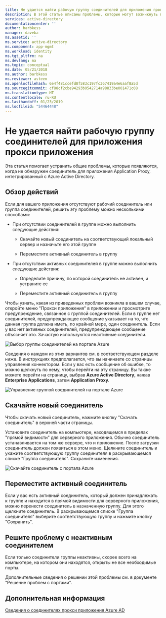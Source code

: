 ```yaml
---
title: Не удается найти рабочую группу соединителей для приложения прокси приложения | Документы Майкрософт
description: В этой статье описаны проблемы, которые могут возникнуть при отсутствии рабочего соединителя или группы соединителей для приложения прокси приложения.
services: active-directory
documentationcenter: ''
author: barbkess
manager: daveba
ms.assetid: ''
ms.service: active-directory
ms.component: app-mgmt
ms.workload: identity
ms.tgt_pltfrm: na
ms.devlang: na
ms.topic: conceptual
ms.date: 05/21/2018
ms.author: barbkess
ms.reviewer: asteen
ms.openlocfilehash: 6e4f481ccefd8f583c197fc367419a4e6aaf8a5d
ms.sourcegitcommit: cf88cf2cbe94293b0542714a98833be001471c08
ms.translationtype: HT
ms.contentlocale: ru-RU
ms.lasthandoff: 01/23/2019
ms.locfileid: "54464448"
---
```

# <a name="no-working-connector-group-found-for-an-application-proxy-application"></a>Не удается найти рабочую группу соединителей для приложения прокси приложения

Эта статья помогает устранить общие проблемы, которые появляются, когда не обнаружен соединитель для приложения Application Proxy, интегрированный с Azure Active Directory.

## <a name="overview-of-steps"></a>Обзор действий
Если для вашего приложения отсутствуют рабочий соединитель или группа соединителей, решить эту проблему можно несколькими способами:

-   При отсутствии соединителей в группе можно выполнить следующие действия:

    -   Скачайте новый соединитель на соответствующий локальный сервер и назначьте его этой группе

    -   Переместите активный соединитель в группу

-   При отсутствии активных соединителей в группе можно выполнить следующие действия:

    -   Определите причину, по которой соединитель не активен, и устраните ее

    -   Переместите активный соединитель в группу

Чтобы узнать, какая из приведенных проблем возникла в вашем случае, откройте меню "Прокси приложения" в приложении и просмотрите предупреждение, связанное с группой соединителей. Если в группе нет соединителей, предупреждающее сообщение указывает на то, что данная группа должна иметь, по крайней мере, один соединитель. Если у вас нет активных соединителей, предупреждающее сообщение объясняет это. Зачастую используются неактивные соединители. 

   ![Выбор группы соединителей на портале Azure](./media/application-proxy-connectivity-no-working-connector/no-active-connector.png)

Сведения о каждом из этих вариантов см. в соответствующем разделе ниже. В инструкциях предполагается, что вы начинаете со страницы управления коннектором. Если у вас есть сообщение об ошибке, то можно щелкнуть по нему, чтобы перейти на эту страницу. Вы также можете перейти на страницу, выбрав **Azure Active Directory**, нажав **Enterprise Applications**, затем **Application Proxy.**

   ![Управление группой соединителей на портале Azure](./media/application-proxy-connectivity-no-working-connector/app-proxy.png)

## <a name="download-a-new-connector"></a>Скачайте новый соединитель

Чтобы скачать новый соединитель, нажмите кнопку "Скачать соединитель" в верхней части страницы.

Установите соединитель на компьютере, находящемся в пределах "прямой видимости" для серверного приложения. Обычно соединитель устанавливается на том же сервере, что и приложение. После загрузки соединитель должен появиться в этом меню. Щелкните соединитель и укажите соответствующую группу соединителя в раскрывающемся списке "Группа соединителя". Сохраните изменения.

   ![Скачайте соединитель с портала Azure](./media/application-proxy-connectivity-no-working-connector/download-connector.png)
   
## <a name="move-an-active-connector"></a>Переместите активный соединитель

Если у вас есть активный соединитель, который должен принадлежать к группе и находится в прямой видимости для серверного приложения, можно перенести соединитель в назначенную группу. Для этого щелкните соединитель. В раскрывающемся списке "Группа соединителя" выберите соответствующую группу и нажмите кнопку "Сохранить".

## <a name="resolve-an-inactive-connector"></a>Решите проблему с неактивным соединителем

Если только соединители группы неактивны, скорее всего на компьютере, на котором они находятся, открыты не все необходимые порты.

Дополнительные сведения о решении этой проблемы см. в документе "Решение проблем с портами".

## <a name="next-steps"></a>Дополнительная информация
[Сведения о соединителях прокси приложения Azure AD](application-proxy-connectors.md)


